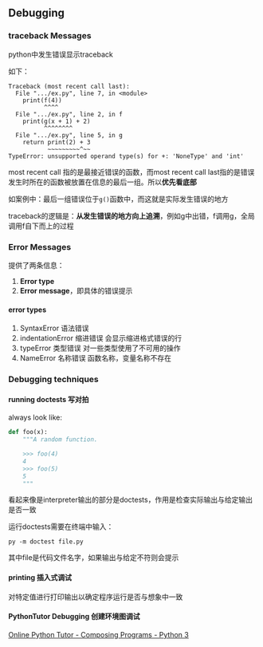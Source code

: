 ## Debugging

### traceback Messages

python中发生错误显示traceback

如下：

```shell
Traceback (most recent call last):
  File ".../ex.py", line 7, in <module>
    print(f(4))
          ^^^^
  File ".../ex.py", line 2, in f
    print(g(x + 1) + 2)
          ^^^^^^^^
  File ".../ex.py", line 5, in g
    return print(2) + 3
           ~~~~~~~~~^~~
TypeError: unsupported operand type(s) for +: 'NoneType' and 'int'
```

most recent call 指的是最接近错误的函数，而most recent call last指的是错误发生时所在的函数被放置在信息的最后一组。所以**优先看底部**

如案例中：最后一组错误位于`g()`函数中，而这就是实际发生错误的地方

traceback的逻辑是：**从发生错误的地方向上追溯**，例如g中出错，f调用g，全局调用f自下而上的过程

### Error Messages

提供了两条信息：

1. **Error type**
2. **Error message**，即具体的错误提示

#### error types

1. SyntaxError 语法错误
2. indentationError 缩进错误 会显示缩进格式错误的行
3. typeError 类型错误 对一些类型使用了不可用的操作
4. NameError 名称错误 函数名称，变量名称不存在

### Debugging techniques

#### running doctests 写对拍

always look like:

```python
def foo(x):
    """A random function.

    >>> foo(4)
    4
    >>> foo(5)
    5
    """
```

看起来像是interpreter输出的部分是doctests，作用是检查实际输出与给定输出是否一致

运行doctests需要在终端中输入：

```shell
py -m doctest file.py
```

其中file是代码文件名字，如果输出与给定不符则会提示

#### printing 插入式调试

对特定值进行打印输出以确定程序运行是否与想象中一致

#### PythonTutor Debugging 创建环境图调试

[Online Python Tutor - Composing Programs - Python 3](https://pythontutor.com/cp/composingprograms.html#mode=edit)